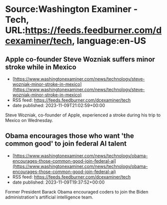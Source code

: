 # Source:Washington Examiner - Tech, URL:https://feeds.feedburner.com/dcexaminer/tech, language:en-US

## Apple co-founder Steve Wozniak suffers minor stroke while in Mexico
 - [https://www.washingtonexaminer.com/news/technology/steve-wozniak-minor-stroke-in-mexico](https://www.washingtonexaminer.com/news/technology/steve-wozniak-minor-stroke-in-mexico)
 - RSS feed: https://feeds.feedburner.com/dcexaminer/tech
 - date published: 2023-11-09T21:02:59+00:00

Steve Wozniak, co-founder of Apple, experienced a stroke during his trip to Mexico on Wednesday.

## Obama encourages those who want 'the common good' to join federal AI talent
 - [https://www.washingtonexaminer.com/news/technology/obama-encourages-those-common-good-join-federal-ai](https://www.washingtonexaminer.com/news/technology/obama-encourages-those-common-good-join-federal-ai)
 - RSS feed: https://feeds.feedburner.com/dcexaminer/tech
 - date published: 2023-11-09T19:37:52+00:00

Former President Barack Obama encouraged coders to join the Biden administration's artificial intelligence team.

